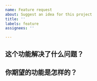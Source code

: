 ```yaml
---
name: Feature request
about: Suggest an idea for this project
title: ''
labels: feature
assignees: ''

---
```


## 这个功能解决了什么问题？

<!--
请尽可能详尽地说明这个需求的用例和场景。最重要的是：解释清楚是怎样的用户体验需求催生了这个功能上的需求。
-->

## 你期望的功能是怎样的？

<!-- 描述一下你期望这个新功能是如何使用的 -->
